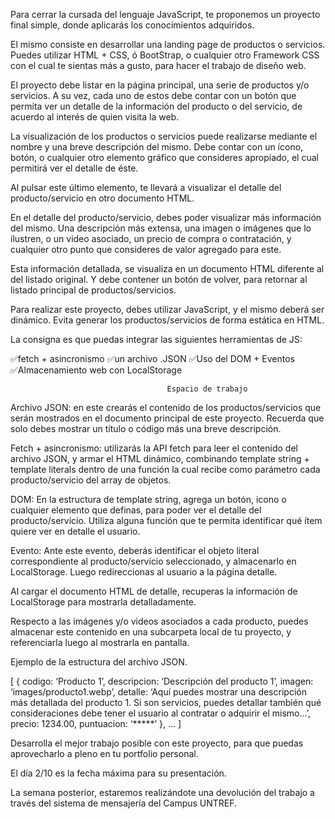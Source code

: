 Para cerrar la cursada del lenguaje JavaScript, te proponemos un proyecto final simple, donde aplicarás los conocimientos adquiridos.

El mismo consiste en desarrollar una landing page de productos o servicios. Puedes utilizar HTML + CSS, ó BootStrap, o cualquier otro Framework CSS con el cual te sientas más a gusto, para hacer el trabajo de diseño web.

El proyecto debe listar en la página principal, una serie de productos y/o servicios. A su vez, cada uno de estos debe contar con un botón que permita ver un detalle de la información del producto o del servicio, de acuerdo al interés de quien visita la web.

La visualización de los productos o servicios puede realizarse mediante el nombre y una breve descripción del mismo. Debe contar con un ícono, botón, o cualquier otro elemento gráfico que consideres apropiado, el cual permitirá ver el detalle de éste.

Al pulsar este último elemento, te llevará a visualizar el detalle del producto/servicio en otro documento HTML.

En el detalle del producto/servicio, debes poder visualizar más información del mismo. Una descripción más extensa, una imagen o imágenes que lo ilustren, o un video asociado, un precio de compra o contratación, y cualquier otro punto que consideres de valor agregado para este.

Esta información detallada, se visualiza en un documento HTML diferente al del listado original. Y debe contener un botón de volver, para retornar al listado principal de productos/servicios.

Para realizar este proyecto, debes utilizar JavaScript, y el mismo deberá ser dinámico. Evita generar los productos/servicios de forma estática en HTML.

La consigna es que puedas integrar las siguientes herramientas de JS:

✅fetch + asincronismo
✅un archivo .JSON
✅Uso del DOM + Eventos
✅Almacenamiento web con LocalStorage

                                       Espacio de trabajo

Archivo JSON: en este crearás el contenido de los productos/servicios que serán mostrados en el documento principal de este proyecto. Recuerda que solo debes mostrar un título o código más una breve descripción.

Fetch + asincronismo: utilizarás la API fetch para leer el contenido del archivo JSON, y armar el HTML dinámico, combinando template string + template literals dentro de una función la cual recibe como parámetro cada producto/servicio del array de objetos.

DOM: En la estructura de template string, agrega un botón, icono o cualquier elemento que definas, para poder ver el detalle del producto/servicio. Utiliza alguna función que te permita identificar qué ítem quiere ver en detalle el usuario.

Evento: Ante este evento, deberás identificar el objeto literal correspondiente al producto/servicio seleccionado, y almacenarlo en LocalStorage. Luego redireccionas al usuario a la página detalle.


Al cargar el documento HTML de detalle, recuperas la información de LocalStorage para mostrarla detalladamente.

Respecto a las imágenes y/o videos asociados a cada producto, puedes almacenar este contenido en una subcarpeta local de tu proyecto, y referenciarla luego al mostrarla en pantalla.



Ejemplo de la estructura del archivo JSON.

[
{
codigo: ‘Producto 1’,
descripcion: ‘Descripción del producto 1’,
imagen: ‘images/producto1.webp’,
detalle: ‘Aquí puedes mostrar una descripción más detallada del producto 1. Si son servicios, puedes detallar también qué consideraciones debe tener el usuario al contratar o adquirir el mismo…’,
precio: 1234.00,
puntuacion: ‘*****’
},
...
]

Desarrolla el mejor trabajo posible con este proyecto, para que puedas aprovecharlo a 
pleno en tu portfolio personal.

El día 2/10 es la fecha máxima para su presentación. 

La semana posterior, estaremos realizándote una devolución del trabajo a través del sistema de mensajería del Campus UNTREF.
